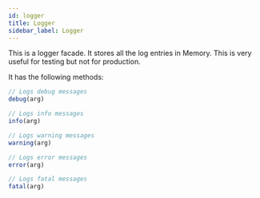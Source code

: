 ```yaml
---
id: logger
title: Logger
sidebar_label: Logger
---
```



This is a logger facade. It stores all the log entries in Memory.
This is very useful for testing but not for production.

It has the following methods:

``` js
// Logs debug messages
debug(arg)

// Logs info messages
info(arg)

// Logs warning messages
warning(arg)

// Logs error messages
error(arg)

// Logs fatal messages
fatal(arg)
```
